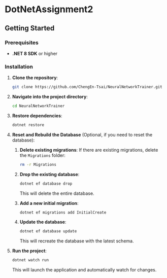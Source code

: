 
# DotNetAssignment2

## Getting Started

### Prerequisites

- **.NET 8 SDK** or higher

### Installation

1. **Clone the repository**:

   ```bash
   git clone https://github.com/ChengEn-Tsai/NeuralNetworkTrainer.git
   ```

2. **Navigate into the project directory**:

   ```bash
   cd NeuralNetworkTrainer
   ```

3. **Restore dependencies**:

   ```bash
   dotnet restore
   ```

4. **Reset and Rebuild the Database** (Optional, if you need to reset the database):

   1. **Delete existing migrations**:
      If there are existing migrations, delete the `Migrations` folder:

      ```bash
      rm -r Migrations
      ```

   2. **Drop the existing database**:

      ```bash
      dotnet ef database drop
      ```

      This will delete the entire database.

   3. **Add a new initial migration**:

      ```bash
      dotnet ef migrations add InitialCreate
      ```

   4. **Update the database**:

      ```bash
      dotnet ef database update
      ```

      This will recreate the database with the latest schema.

5. **Run the project**:

   ```bash
   dotnet watch run
   ```

   This will launch the application and automatically watch for changes.
